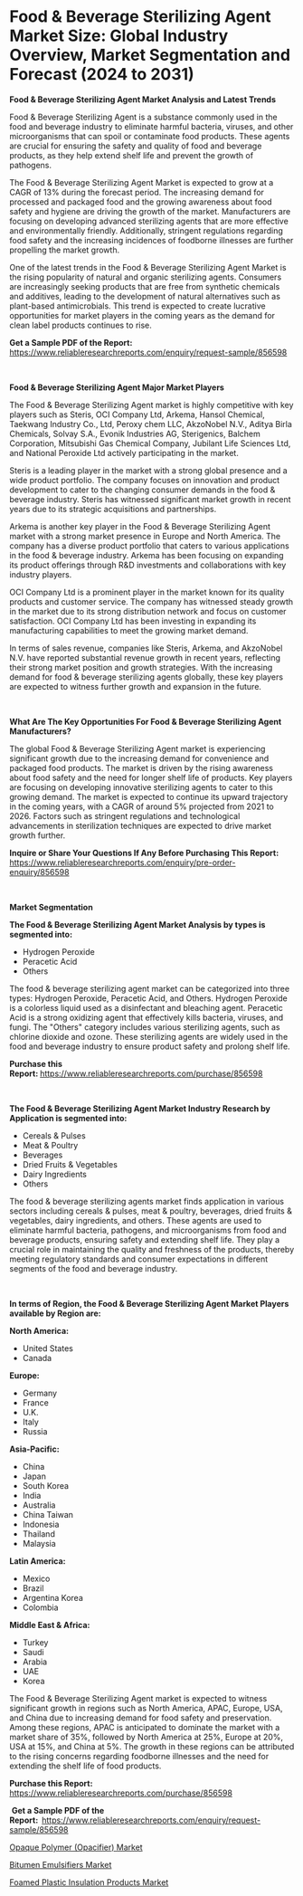 <p><h1>Food & Beverage Sterilizing Agent Market Size: Global Industry Overview, Market Segmentation and Forecast (2024 to 2031)</h1></p><p><strong>Food & Beverage Sterilizing Agent Market Analysis and Latest Trends</strong></p>
<p><p>Food & Beverage Sterilizing Agent is a substance commonly used in the food and beverage industry to eliminate harmful bacteria, viruses, and other microorganisms that can spoil or contaminate food products. These agents are crucial for ensuring the safety and quality of food and beverage products, as they help extend shelf life and prevent the growth of pathogens.</p><p>The Food & Beverage Sterilizing Agent Market is expected to grow at a CAGR of 13% during the forecast period. The increasing demand for processed and packaged food and the growing awareness about food safety and hygiene are driving the growth of the market. Manufacturers are focusing on developing advanced sterilizing agents that are more effective and environmentally friendly. Additionally, stringent regulations regarding food safety and the increasing incidences of foodborne illnesses are further propelling the market growth.</p><p>One of the latest trends in the Food & Beverage Sterilizing Agent Market is the rising popularity of natural and organic sterilizing agents. Consumers are increasingly seeking products that are free from synthetic chemicals and additives, leading to the development of natural alternatives such as plant-based antimicrobials. This trend is expected to create lucrative opportunities for market players in the coming years as the demand for clean label products continues to rise.</p></p>
<p><strong>Get a Sample PDF of the Report:&nbsp;</strong> <a href="https://www.reliableresearchreports.com/enquiry/request-sample/856598">https://www.reliableresearchreports.com/enquiry/request-sample/856598</a></p>
<p>&nbsp;</p>
<p><strong>Food & Beverage Sterilizing Agent Major Market Players</strong></p>
<p><p>The Food & Beverage Sterilizing Agent market is highly competitive with key players such as Steris, OCI Company Ltd, Arkema, Hansol Chemical, Taekwang Industry Co., Ltd, Peroxy chem LLC, AkzoNobel N.V., Aditya Birla Chemicals, Solvay S.A., Evonik Industries AG, Sterigenics, Balchem Corporation, Mitsubishi Gas Chemical Company, Jubilant Life Sciences Ltd, and National Peroxide Ltd actively participating in the market.</p><p>Steris is a leading player in the market with a strong global presence and a wide product portfolio. The company focuses on innovation and product development to cater to the changing consumer demands in the food & beverage industry. Steris has witnessed significant market growth in recent years due to its strategic acquisitions and partnerships.</p><p>Arkema is another key player in the Food & Beverage Sterilizing Agent market with a strong market presence in Europe and North America. The company has a diverse product portfolio that caters to various applications in the food & beverage industry. Arkema has been focusing on expanding its product offerings through R&D investments and collaborations with key industry players.</p><p>OCI Company Ltd is a prominent player in the market known for its quality products and customer service. The company has witnessed steady growth in the market due to its strong distribution network and focus on customer satisfaction. OCI Company Ltd has been investing in expanding its manufacturing capabilities to meet the growing market demand.</p><p>In terms of sales revenue, companies like Steris, Arkema, and AkzoNobel N.V. have reported substantial revenue growth in recent years, reflecting their strong market position and growth strategies. With the increasing demand for food & beverage sterilizing agents globally, these key players are expected to witness further growth and expansion in the future.</p></p>
<p>&nbsp;</p>
<p><strong>What Are The Key Opportunities For Food & Beverage Sterilizing Agent Manufacturers?</strong></p>
<p><p>The global Food & Beverage Sterilizing Agent market is experiencing significant growth due to the increasing demand for convenience and packaged food products. The market is driven by the rising awareness about food safety and the need for longer shelf life of products. Key players are focusing on developing innovative sterilizing agents to cater to this growing demand. The market is expected to continue its upward trajectory in the coming years, with a CAGR of around 5% projected from 2021 to 2026. Factors such as stringent regulations and technological advancements in sterilization techniques are expected to drive market growth further.</p></p>
<p><strong>Inquire or Share Your Questions If Any Before Purchasing This Report:</strong> <a href="https://www.reliableresearchreports.com/enquiry/pre-order-enquiry/856598">https://www.reliableresearchreports.com/enquiry/pre-order-enquiry/856598</a></p>
<p>&nbsp;</p>
<p><strong>Market Segmentation</strong></p>
<p><strong>The Food & Beverage Sterilizing Agent Market Analysis by types is segmented into:</strong></p>
<p><ul><li>Hydrogen Peroxide</li><li>Peracetic Acid</li><li>Others</li></ul></p>
<p><p>The food & beverage sterilizing agent market can be categorized into three types: Hydrogen Peroxide, Peracetic Acid, and Others. Hydrogen Peroxide is a colorless liquid used as a disinfectant and bleaching agent. Peracetic Acid is a strong oxidizing agent that effectively kills bacteria, viruses, and fungi. The "Others" category includes various sterilizing agents, such as chlorine dioxide and ozone. These sterilizing agents are widely used in the food and beverage industry to ensure product safety and prolong shelf life.</p></p>
<p><strong>Purchase this Report:&nbsp;</strong><a href="https://www.reliableresearchreports.com/purchase/856598">https://www.reliableresearchreports.com/purchase/856598</a></p>
<p>&nbsp;</p>
<p><strong>The Food & Beverage Sterilizing Agent Market Industry Research by Application is segmented into:</strong></p>
<p><ul><li>Cereals & Pulses</li><li>Meat & Poultry</li><li>Beverages</li><li>Dried Fruits & Vegetables</li><li>Dairy Ingredients</li><li>Others</li></ul></p>
<p><p>The food & beverage sterilizing agents market finds application in various sectors including cereals & pulses, meat & poultry, beverages, dried fruits & vegetables, dairy ingredients, and others. These agents are used to eliminate harmful bacteria, pathogens, and microorganisms from food and beverage products, ensuring safety and extending shelf life. They play a crucial role in maintaining the quality and freshness of the products, thereby meeting regulatory standards and consumer expectations in different segments of the food and beverage industry.</p></p>
<p>&nbsp;</p>
<p><strong>In terms of Region, the Food & Beverage Sterilizing Agent Market Players available by Region are:</strong></p>
<p>
    <p> <strong> North America: </strong>
        <ul>
            <li>United States</li>
            <li>Canada</li>
        </ul>
        </p> 
    <p> <strong> Europe: </strong>
        <ul>
            <li>Germany</li>
            <li>France</li>
            <li>U.K.</li>
            <li>Italy</li>
            <li>Russia</li>
        </ul>
        </p> 
    <p> <strong> Asia-Pacific: </strong>
        <ul>
            <li>China</li>
            <li>Japan</li>
            <li>South Korea</li>
            <li>India</li>
            <li>Australia</li>
            <li>China Taiwan</li>
            <li>Indonesia</li>
            <li>Thailand</li>
            <li>Malaysia</li>
        </ul>
        </p> 
    <p> <strong> Latin America: </strong>
        <ul>
            <li>Mexico</li>
            <li>Brazil</li>
            <li>Argentina Korea</li>
            <li>Colombia</li>
        </ul>
        </p> 
    <p> <strong> Middle East & Africa: </strong>
        <ul>
            <li>Turkey</li>
            <li>Saudi</li>
            <li>Arabia</li>
            <li>UAE</li>
            <li>Korea</li>
        </ul>
    </p>
    </p>
<p><p>The Food & Beverage Sterilizing Agent market is expected to witness significant growth in regions such as North America, APAC, Europe, USA, and China due to increasing demand for food safety and preservation. Among these regions, APAC is anticipated to dominate the market with a market share of 35%, followed by North America at 25%, Europe at 20%, USA at 15%, and China at 5%. The growth in these regions can be attributed to the rising concerns regarding foodborne illnesses and the need for extending the shelf life of food products.</p></p>
<p><strong>Purchase this Report: </strong><a href="https://www.reliableresearchreports.com/purchase/856598">https://www.reliableresearchreports.com/purchase/856598</a></p>
<p>&nbsp;<strong>Get a Sample PDF of the Report:&nbsp;&nbsp;</strong><a href="https://www.reliableresearchreports.com/enquiry/request-sample/856598">https://www.reliableresearchreports.com/enquiry/request-sample/856598</a></p>
<p><strong></strong></p>
<p><p><a href="https://view.publitas.com/reportprime-1/insights-into-opaque-polymer-opacifier-market-size-analysing-market-share-trends-and-growth-from-2023-to-2030/">Opaque Polymer (Opacifier) Market</a></p><p><a href="https://github.com/Alonsoolds3wq1d81czn8rbol/Market-Research-Report-List-1/blob/main/bitumen-emulsifiers-market.md">Bitumen Emulsifiers Market</a></p><p><a href="https://view.publitas.com/reportprime-1/insights-into-foamed-plastic-insulation-products-market-size-analysing-market-share-trends-and-growth-from-2023-to-2030/">Foamed Plastic Insulation Products Market</a></p></p>